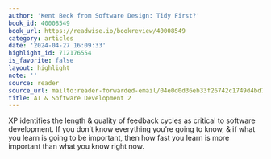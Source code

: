 ```yaml
---
author: 'Kent Beck from Software Design: Tidy First?'
book_id: 40008549
book_url: https://readwise.io/bookreview/40008549
category: articles
date: '2024-04-27 16:09:33'
highlight_id: 712176554
is_favorite: false
layout: highlight
note: ''
source: reader
source_url: mailto:reader-forwarded-email/04e0d0d36eb33f26742c1749d4bd7e8e
title: AI & Software Development 2
---
```


XP identifies the length & quality of feedback cycles as critical to software development. If you don’t know everything you’re going to know, & if what you learn is going to be important, then how fast you learn is more important than what you know right now.